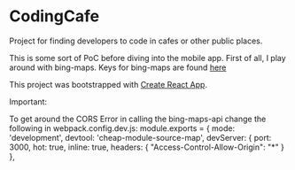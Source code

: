 # CodingCafe
Project for finding developers to code in cafes or other public places.

This is some sort of PoC before diving into the mobile app. First of all, I play around with bing-maps. Keys for bing-maps are found [here](https://www.bingmapsportal.com/Application)

This project was bootstrapped with [Create React App](https://github.com/facebook/create-react-app).

Important: 

To get around the CORS Error in calling the bing-maps-api change the following in 
webpack.config.dev.js:
module.exports = {
  mode: 'development',
  devtool: 'cheap-module-source-map',
  devServer: {
    port: 3000,
    hot: true,
    inline: true,
    headers: {
        "Access-Control-Allow-Origin": "*"
      }
  },
